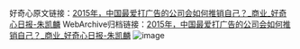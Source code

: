 好奇心原文链接：[2015年，中国最爱打广告的公司会如何推销自己？_商业_好奇心日报-朱凯麟](https://www.qdaily.com/articles/9428.html)
WebArchive归档链接：[2015年，中国最爱打广告的公司会如何推销自己？_商业_好奇心日报-朱凯麟](http://web.archive.org/web/20190623154240/https://www.qdaily.com/articles/9428.html)
![image](http://ww3.sinaimg.cn/large/007d5XDpgy1g3vf8fiiehj30u04etaub)